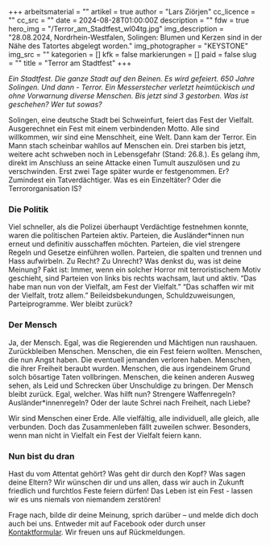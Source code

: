 +++
arbeitsmaterial = ""
artikel = true
author = "Lars Ziörjen"
cc_licence = ""
cc_src = ""
date = 2024-08-28T01:00:00Z
description = ""
fdw = true
hero_img = "/Terror_am_Stadtfest_wl04tg.jpg"
img_description = "28.08.2024, Nordrhein-Westfalen, Solingen: Blumen und Kerzen sind in der Nähe des Tatortes abgelegt worden."
img_photographer = "KEYSTONE"
img_src = ""
kategorien = []
kfk = false
markierungen = []
paid = false
slug = ""
title = "Terror am Stadtfest"
+++

_Ein Stadtfest. Die ganze Stadt auf den Beinen. Es wird gefeiert. 650 Jahre Solingen. Und dann - Terror. Ein Messerstecher verletzt heimtückisch und ohne Vorwarnung diverse Menschen. Bis jetzt sind 3 gestorben. Was ist geschehen? Wer tut sowas?_

Solingen, eine deutsche Stadt bei Schweinfurt, feiert das Fest der Vielfalt. Ausgerechnet ein Fest mit einem verbindenden Motto. Alle sind willkommen, wir sind eine Menschheit, eine Welt. Dann kam der Terror. Ein Mann stach scheinbar wahllos auf Menschen ein. Drei starben bis jetzt, weitere acht schweben noch in Lebensgefahr (Stand: 26.8.). Es gelang ihm, direkt im Anschluss an seine Attacke einen Tumult auszulösen und zu verschwinden. Erst zwei Tage später wurde er festgenommen. Er? Zumindest ein Tatverdächtiger. Was es ein Einzeltäter? Oder die Terrororganisation IS?  

### Die Politik

Viel schneller, als die Polizei überhaupt Verdächtige festnehmen konnte, waren die politischen Parteien aktiv. Parteien, die Ausländer*innen nun erneut und definitiv ausschaffen möchten. Parteien, die viel strengere Regeln und Gesetze einführen wollen. Parteien, die spalten und trennen und Hass aufwirbeln. Zu Recht? Zu Unrecht? Was denkst du, was ist deine Meinung? Fakt ist: Immer, wenn ein solcher Horror mit terroristischem Motiv geschieht, sind Parteien von links bis rechts wachsam, laut und aktiv. “Das habe man nun von der Vielfalt, am Fest der Vielfalt.” “Das schaffen wir mit der Vielfalt, trotz allem.” Beileidsbekundungen, Schuldzuweisungen, Parteiprogramme. Wer bleibt zurück?

### Der Mensch

Ja, der Mensch. Egal, was die Regierenden und Mächtigen nun raushauen. Zurückbleiben Menschen. Menschen, die ein Fest feiern wollten. Menschen, die nun Angst haben. Die eventuell jemanden verloren haben. Menschen, die ihrer Freiheit beraubt wurden. Menschen, die aus irgendeinem Grund solch bösartige Taten vollbringen. Menschen, die keinen anderen Ausweg sehen, als Leid und Schrecken über Unschuldige zu bringen. Der Mensch bleibt zurück. Egal, welcher. Was hilft nun? Strengere Waffenregeln? Ausländer*innenregeln? Oder der laute Schrei nach Freiheit, nach Liebe?

Wir sind Menschen einer Erde. Alle vielfältig, alle individuell, alle gleich, alle verbunden. Doch das Zusammenleben fällt zuweilen schwer. Besonders, wenn man nicht in Vielfalt ein Fest der Vielfalt feiern kann.

### Nun bist du dran

Hast du vom Attentat gehört? Was geht dir durch den Kopf? Was sagen deine Eltern? Wir wünschen dir und uns allen, dass wir auch in Zukunft friedlich und furchtlos Feste feiern dürfen! Das Leben ist ein Fest - lassen wir es uns niemals von niemandem zerstören!

Frage nach, bilde dir deine Meinung, sprich darüber – und melde dich doch auch bei uns. Entweder mit auf Facebook oder durch unser [Kontaktformular](https://www.chinderzytig.ch/kontakt/). Wir freuen uns auf Rückmeldungen.
